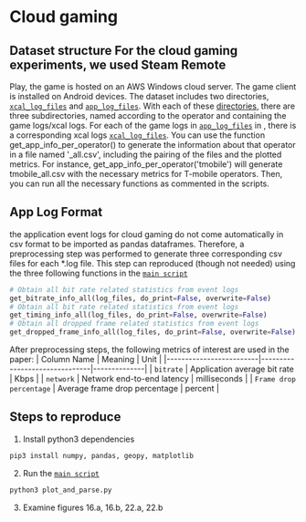 # Cloud gaming 

## Dataset structure For the cloud gaming experiments, we used Steam Remote
Play, the game is hosted on an AWS Windows cloud server. The game client is
installed on Android devices.  The dataset includes two directories,
[`xcal_log_files`](./xcal_log_files) and [`app_log_files`](.\app_log_files).
With each of these [directories](directories), there are three subdirectories,
named according to the operator and containing the game logs/xcal logs. For each
of the game logs in [`app_log_files`](.\app_log_files) in , there is a
corresponding xcal logs [`xcal_log_files`](./xcal_log_files). You can use the
function get_app_info_per_operator(<operator>) to generate the information about
that operator in a file named '<operator>_all.csv', including the pairing of the
files and the plotted metrics. For instance,
get_app_info_per_operator('tmobile') will generate tmobile_all.csv with the
necessary metrics for T-mobile operators. Then, you can run all the necessary
functions as commented in the scripts.

## App Log Format
the application event logs for cloud gaming do not come automatically in csv
format to be imported as pandas dataframes. Therefore, a preprocessing step was
performed to generate three corresponding csv files for each *.log file. This
step can reproduced (though not needed) using the three following functions in the [`main
script`](./parse_and_plot.py)
```python
# Obtain all bit rate related statistics from event logs
get_bitrate_info_all(log_files, do_print=False, overwrite=False)
# Obtain all bit rate related statistics from event logs
get_timing_info_all(log_files, do_print=False, overwrite=False)
# Obtain all dropped frame related statistics from event logs
get_dropped_frame_info_all(log_files, do_print=False, overwrite=False)
```
After preprocessing steps, the following metrics of interest are used in the
paper:
| Column Name             | Meaning                       | Unit         |
|-------------------------|-------------------------------|--------------|
| `bitrate`               | Application average bit rate  | Kbps         |
| `network`               | Network end-to-end latency    | milliseconds |
| `Frame drop percentage` | Average frame drop percentage | percent      |


## Steps to reproduce
1. Install python3 dependencies
```bash 
pip3 install numpy, pandas, geopy, matplotlib
```

2. Run the [`main script`](./parse_and_plot.py)
```bash
python3 plot_and_parse.py
```
3. Examine figures  16.a, 16.b, 22.a, 22.b
 
